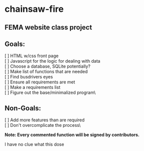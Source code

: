 # chainsaw-fire
## FEMA website class project

## Goals:
[ ] HTML w/css front page\
[ ] Javascript for the logic for dealing with data\
[ ] Choose a database, SQLite potentially?\
[ ] Make list of functions that are needed\
[ ] Find busdrivers eyes\
[ ] Ensure all requirements are met\
[ ] Make a requirements list\
[ ] Figure out the base/minimalized program\

## Non-Goals:
[ ] Add more features than are required\
[ ] Don't overcomplicate the process\

**Note: Every commented function will be signed by contributors.**


I have no clue what this dose

